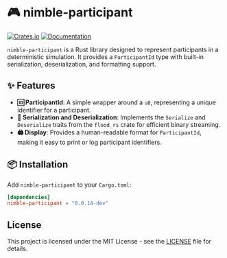 # 🎮 nimble-participant

[![Crates.io](https://img.shields.io/crates/v/nimble-participant)](https://crates.io/crates/nimble-participant)
[![Documentation](https://docs.rs/nimble-participant/badge.svg)](https://docs.rs/nimble-participant)

`nimble-participant` is a Rust library designed to represent participants in a deterministic simulation. It provides a `ParticipantId` type with built-in serialization, deserialization, and formatting support.

## ✨ Features

- **🆔 ParticipantId**: A simple wrapper around a `u8`, representing a unique identifier for a participant.
- **💾 Serialization and Deserialization**: Implements the `Serialize` and `Deserialize` traits from the `flood_rs` crate for efficient binary streaming.
- **🖨️ Display**: Provides a human-readable format for `ParticipantId`, making it easy to print or log participant identifiers.

## 📦 Installation

Add `nimble-participant` to your `Cargo.toml`:

```toml
[dependencies]
nimble-participant = "0.0.14-dev"
```

## License

This project is licensed under the MIT License - see the [LICENSE](LICENSE) file for details.
